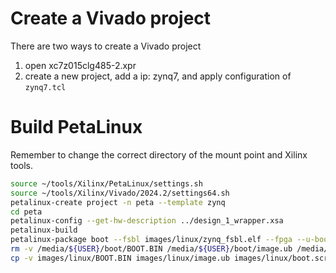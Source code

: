 Create a Vivado project
=======================

There are two ways to create a Vivado project

1. open xc7z015clg485-2.xpr
2. create a new project, add a ip: zynq7, and apply configuration of `zynq7.tcl`

Build PetaLinux
================

Remember to change the correct directory of the mount point and Xilinx tools.

```bash
source ~/tools/Xilinx/PetaLinux/settings.sh 
source ~/tools/Xilinx/Vivado/2024.2/settings64.sh 
petalinux-create project -n peta --template zynq
cd peta
petalinux-config --get-hw-description ../design_1_wrapper.xsa
petalinux-build
petalinux-package boot --fsbl images/linux/zynq_fsbl.elf --fpga --u-boot --force
rm -v /media/${USER}/boot/BOOT.BIN /media/${USER}/boot/image.ub /media/${USER}/boot/boot.scr
cp -v images/linux/BOOT.BIN images/linux/image.ub images/linux/boot.scr /media/${USER}/boot/
```
